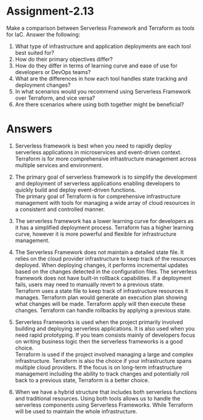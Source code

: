 # Assignment-2.13

Make a comparison between Serverless Framework and Terraform as tools for IaC. Answer the following:

1. What type of infrastructure and application deployments are each tool best suited for?
2. How do their primary objectives differ?
3. How do they differ in terms of learning curve and ease of use for developers or DevOps teams?
4. What are the differences in how each tool handles state tracking and deployment changes?
5. In what scenarios would you recommend using Serverless Framework over Terraform, and vice versa?
6. Are there scenarios where using both together might be beneficial?

# Answers

1. Serverless framework is best when you need to rapidly deploy serverless applications in microservices and event-driven context. <br>Terraform is for more comprehensive infrastructure management across multiple services and environment. 

2. The primary goal of serverless framework is to simplify the development and deployment of serverless applications enabling developers to quickly build and deploy event-driven functions.<br>
The primary goal of Terraform is for comprehensive infrastructure management with tools for managing a wide array of cloud resources in a consistent and controlled manner.

3. The serverless framework has a lower learning curve for developers as it has a simplified deployment process.
Terraform has a higher learning curve, however it is more powerful and flexible for infrastructure management.

4. The Serverless Framework does not maintain a detailed state file. It relies on the cloud provider infrastructure to keep track of the resources deployed. When deploying changes, it performs incremental updates based on the changes detected in the configuration files. The serverless framework does not have built-in rollback capabilities. If a deployment fails, users may need to manually revert to a previous state.<br>Terraform uses a state file to keep track of infrastructure resources it manages. Terraform plan would generate an execution plan showing what changes will be made. Terraform apply will then execute these changes. Terraform can handle rollbacks by applying a previous state.

5. Serverless Frameworks is used when the project primarily involved building and deploying serverless applications. It is also used when you need rapid prototyping. If you team consists mainly of developers focus on writing business logic then the serverless frameworks is a good choice.<br>Terraform is used if the project involved managing a large and complex infrastructure. Terraform is also the choice if your infrastructure spans multiple cloud providers. If the focus is on long-term infrastructure management including the ability to track changes and potentially roll back to a previous state, Terraform is a better choice.

6. When we have a hybrid structure that includes both serverless functions and traditional resources. Using both tools allows us to handle the serverless components using Serverless Frameworks. While Terraform will be used to maintain the whole infrastructure.
